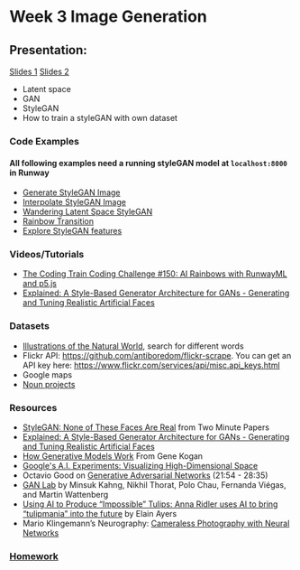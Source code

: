# Week 3 Image Generation

## Presentation:
[Slides 1](https://drive.google.com/file/d/1109UiwxePuSxarnMJL9I9g6RRRl8e1A1/view?usp=sharing)
[Slides 2](https://docs.google.com/presentation/d/10uW45-QlCXSjWSs8BG1FM3f2G42uinD4qEbk92e1HxA/edit?usp=sharing)
- Latent space
- GAN
- StyleGAN
- How to train a styleGAN with own dataset

### Code Examples
#### All following examples need a running styleGAN model at `localhost:8000` in Runway
* [Generate StyleGAN Image](https://editor.p5js.org/ima_ml/sketches/GOiFqtbkK)
* [Interpolate StyleGAN Image](https://editor.p5js.org/ima_ml/sketches/dyJmIybwi-)
* [Wandering Latent Space StyleGAN](https://editor.p5js.org/ima_ml/sketches/7YZzS37yh)
* [Rainbow Transition](https://editor.p5js.org/yining/sketches/u4ZnAkJT9)
* [Explore StyleGAN features](https://editor.p5js.org/yining/sketches/lJUZecC1)

### Videos/Tutorials
* [The Coding Train Coding Challenge #150: AI Rainbows with RunwayML and p5.js](https://thecodingtrain.com/CodingChallenges/150-runway-rainbows.html)
* [Explained: A Style-Based Generator Architecture for GANs - Generating and Tuning Realistic Artificial Faces](https://heartbeat.fritz.ai/animated-stylegan-image-transitions-with-runwayml-57a2e20db80f)

### Datasets
- [Illustrations of the Natural World](https://www.flickr.com/search/?user_id=61021753%40N02&view_all=1&text=apple), search for different words
- Flickr API: https://github.com/antiboredom/flickr-scrape. You can get an API key here: https://www.flickr.com/services/api/misc.api_keys.html
- Google maps
- [Noun projects](https://thenounproject.com/)

### Resources
* [StyleGAN: None of These Faces Are Real](https://youtu.be/-cOYwZ2XcAc) from Two Minute Papers
* [Explained: A Style-Based Generator Architecture for GANs - Generating and Tuning Realistic Artificial Faces](https://towardsdatascience.com/explained-a-style-based-generator-architecture-for-gans-generating-and-tuning-realistic-6cb2be0f431)
* [How Generative Models Work](https://youtu.be/f-cCpVGoxhY) From Gene Kogan
* [Google's A.I. Experiments: Visualizing High-Dimensional Space](https://www.youtube.com/watch?v=wvsE8jm1GzE)
* Octavio Good on [Generative Adversarial Networks](https://www.youtube.com/watch?v=Oqm9vsf_hvU&feature=youtu.be&t=1313) (21:54 - 28:35)
* [GAN Lab](https://poloclub.github.io/ganlab/) by Minsuk Kahng, Nikhil Thorat, Polo Chau, Fernanda Viégas, and Martin Wattenberg
* [Using AI to Produce “Impossible” Tulips: Anna Ridler uses AI to bring “tulipmania” into the future](https://hyperallergic.com/487261/anna-ridler-tulipmania/) by Elain Ayers
* Mario Klingemann’s Neurography: [Cameraless Photography with Neural Networks](https://www.youtube.com/watch?v=21W5-q5YYjw)

### [Homework](https://github.com/runwayml/Intro-Synthetic-Media/wiki/Week-3-2020-Spring)
